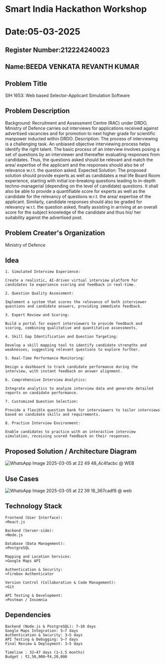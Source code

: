 # Smart India Hackathon Workshop
# Date:05-03-2025
## Register Number:212224240023
## Name:BEEDA VENKATA REVANTH KUMAR
## Problem Title
SIH 1653: Web based Selector-Applicant Simulation Software
## Problem Description
Background: Recruitment and Assessment Centre (RAC) under DRDO, Ministry of Defence carries out interviews for applications received against advertised vacancies and for promotion to next higher grade for scientific manpower inducted within DRDO. Description: The process of interviewing is a challenging task. An unbiased objective interviewing process helps identify the right talent. The basic process of an interview involves posing a set of questions by an interviewer and thereafter evaluating responses from candidates. Thus, the questions asked should be relevant and match the area/ expertise of the applicant and the responses should also be of relevance w.r.t. the question asked. Expected Solution: The proposed solution should provide experts as well as candidates a real life Board Room experience, starting with initial ice-breaking questions leading to in-depth techno-managerial (depending on the level of candidate) questions. It shall also be able to provide a quantifiable score for experts as well as the candidate for the relevancy of questions w.r.t. the area/ expertise of the applicant. Similarly, candidate responses should also be graded for relevancy w.r.t. the question asked, finally assisting in arriving at an overall score for the subject knowledge of the candidate and thus his/ her suitability against the advertised post.

## Problem Creater's Organization
Ministry of Defence

## Idea
```
1. Simulated Interview Experience:

Create a realistic, AI-driven virtual interview platform for candidates to experience scoring and feedback in real-time.

2. Question Quality Assessment:

Implement a system that scores the relevance of both interviewer questions and candidate answers, providing immediate feedback.

3. Expert Review and Scoring:

Build a portal for expert interviewers to provide feedback and scoring, combining qualitative and quantitative assessments.

4. Skill Gap Identification and Question Targeting:

Develop a skill mapping tool to identify candidate strengths and weaknesses, suggesting relevant questions to explore further.

5. Real-Time Performance Monitoring:

Design a dashboard to track candidate performance during the interview, with instant feedback on answer alignment.

6. Comprehensive Interview Analytics:

Integrate analytics to analyze interview data and generate detailed reports on candidate performance.

7. Customized Question Selection:

Provide a flexible question bank for interviewers to tailor interviews based on candidate skills and requirements.

8. Practice Interview Environment:

Enable candidates to practice with an interactive interview simulation, receiving scored feedback on their responses.
```

## Proposed Solution / Architecture Diagram

![WhatsApp Image 2025-03-05 at 22 49 48_4c4facbc @ WEB](https://github.com/user-attachments/assets/d74e8721-e6fd-4130-9421-21a5428a53f0)

## Use Cases
![WhatsApp Image 2025-03-05 at 22 39 18_367cadf8 @ web](https://github.com/user-attachments/assets/766efa6e-cd4e-4215-80e3-bb9ee9809648)


## Technology Stack
```
Frontend (User Interface):
>React.js

Backend (Server-side):
>Node.js

Database (Data Management):
>PostgreSQL

Mapping and Location Services:
>Google Maps API

Authentication & Security:
>Firebox Authenticator

Version Control (Collaboration & Code Management):
>Git

API Testing & Development:
>Postman / Insomnia
```
## Dependencies
```
Backend (Node.js & PostgreSQL): 7–10 days
Google Maps Integration: 5–7 days
Authentication & Security: 3–5 days
API Testing & Debugging: 5–7 days
Final Review & Deployment: 3–5 days

Timeline : 32–47 days (1–1.5 months)
Budget : ₹2,50,000–₹4,20,000
```
